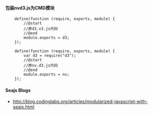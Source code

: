 

#### 包装nvd3.js为CMD模块

		define(function (require, exports, module) {
			//@start
			//原d3.v3.js代码
			//@end
			module.exports = d3;
		});

		define(function (require, exports, module) {
			var d3 = require("d3");
			//@start
			//原nv.d3.js代码
			//@end
			module.exports = nv;
		});
		
#### Seajs Blogs

+ http://blog.codinglabs.org/articles/modularized-javascript-with-seajs.html		
